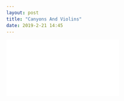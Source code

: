 ```yaml
---
layout: post
title: "Canyons And Violins"
date: 2019-2-21 14:45
---
```

![Canyons And Violins](/assets/files/CanyonsAndViolins.pdf)



